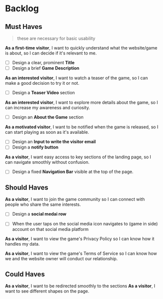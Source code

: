 # Backlog

## Must Haves

> these are necessary for basic usability

**As a first-time visitor**, I want to quickly understand what the website/game is about, so I can decide if it's relevant to me.

- [ ] Design a clear, prominent **Title**
- [ ] Design a brief **Game Description**

**As an interested visitor**, I want to watch a teaser of the game, so I can make a good decision to try it or not.

- [ ] Design a **Teaser Video** section

**As an interested visitor**, I want to explore more details about the game, so I can increase my awareness and curiosity.

- [ ] Design an **About the Game** section

**As a motivated visitor**, I want to be notified when the game is released, so I can start playing as soon as it's available.

- [ ] Design an **Input to write the visitor email**
- [ ] Design a **notify button**

**As a visitor**, I want easy access to key sections of the landing page, so I can navigate smoothly without confusion.

- [ ] Design a fixed **Navigation Bar** visible at the top of the page.

## Should Haves

**As a visitor**, I want to join the game community so I can connect with people who share the same interests.

- [ ] Design a **social medai row**
- [ ] When the user taps on the social media icon navigates to (game in side) account on that social media platform


**As a visitor**, I want to view the game's Privacy Policy so I can know how it handles my data.

**As a visitor**, I want to view the game's Terms of Service so I can know how we and the website owner will conduct our relationship.

## Could Haves

**As a visitor**, I want to be redirected smoothly to the sections
**As a visitor**, I want to see different shapes on the page.
